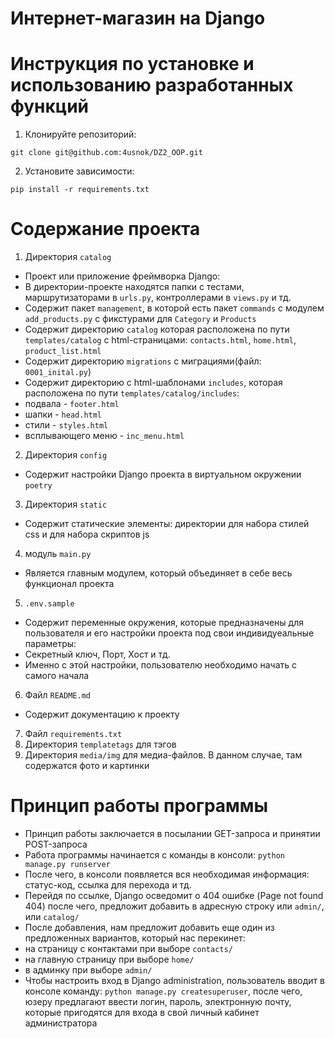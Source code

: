 # Интернет-магазин на Django

# Инструкция по установке и использованию разработанных функций
1. Клонируйте репозиторий:
```
git clone git@github.com:4usnok/DZ2_OOP.git
```
2. Установите зависимости:
```
pip install -r requirements.txt
```
# Содержание проекта
1. Директория `catalog`
* Проект или приложение фреймворка Django:
* В директории-проекте находятся папки с тестами, маршрутизаторами в `urls.py`, контроллерами в `views.py` и тд.
* Cодержит пакет `management`, в которой есть пакет `commands` с модулем `add_products.py` с фикстурами для `Category` и `Products`
* Содержит директорию `catalog`  которая расположена по пути `templates/catalog` с html-страницами: `contacts.html`, `home.html`, `product_list.html`
* Содержит директорию `migrations` с миграциями(файл: `0001_inital.py`)
* Содержит директорию с html-шаблонами `includes`, которая расположена по пути `templates/catalog/includes`:
* подвала - `footer.html`
* шапки - `head.html`
* стили - `styles.html`
* всплывающего меню - `inc_menu.html`
2. Директория `config`
* Содержит настройки Django проекта в виртуальном окружении `poetry`
3. Директория `static`
* Содержит статические элементы: директории для набора стилей css и для набора скриптов js
4. модуль `main.py`
* Является главным модулем, который объединяет в себе весь функционал проекта
5. `.env.sample`
* Содержит переменные окружения, которые предназначены для пользователя и его настройки проекта под свои индивидуеальные параметры:
* Секретный ключ, Порт, Хост и тд.
* Именно с этой настройки, пользователю необходимо начать с самого начала
6. Файл `README.md`
* Содержит документацию к проекту
7. Файл `requirements.txt`
8. Директория `templatetags` для тэгов
9. Директория `media/img` для медиа-файлов. В данном случае, там содержатся фото и картинки

# Принцип работы программы
* Принцип работы заключается в посылании GET-запроса и принятии POST-запроса
* Работа программы начинается с команды в консоли: `python manage.py runserver`
* После чего, в консоли появляется вся необходимая информация: статус-код, ссылка для перехода и тд.
* Перейдя по ссылке, Django осведомит о 404 ошибке (Page not found 404) после чего, предложит добавить в адресную строку или `admin/`, или `catalog/`
* После добавления, нам предложит добавить еще один из предложенных вариантов, который нас перекинет: 
* на страницу с контактами при выборе `contacts/`
* на главную страницу при выборе `home/`
* в админку при выборе `admin/`
* Чтобы настроить вход в Django administration, пользователь вводит в консоле команду: `python manage.py createsuperuser`,
после чего, юзеру предлагают ввести логин, пароль, электронную почту, которые пригодятся для входа в свой личный кабинет администратора